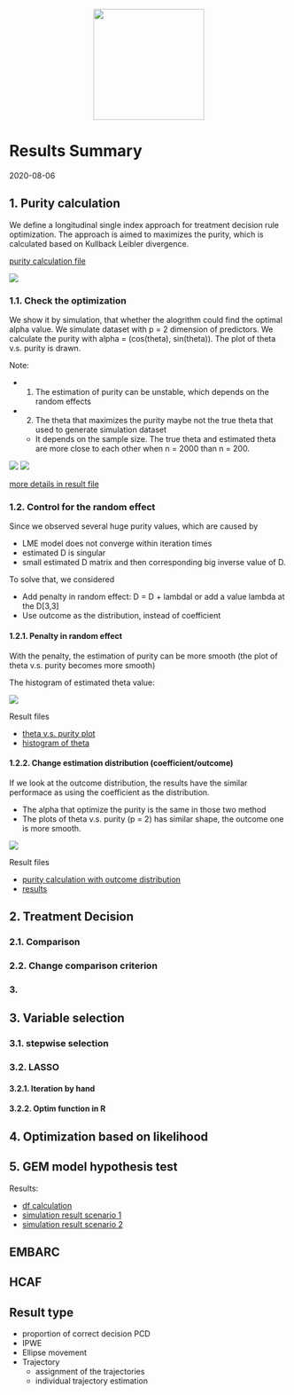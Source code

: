 <p align="center">
  <img width="200" height="200" src="https://github.com/sakuramomo1005/actionpoints/blob/master/FDA_aug20/Figures/fig3.png">
</p>

# Results Summary 

2020-08-06

## 1. Purity calculation 

We define a longitudinal single index approach for treatment decision rule optimization. The approach is aimed to maximizes the purity, which is calculated based on Kullback Leibler divergence.

[purity calculation file](https://github.com/sakuramomo1005/actionpoints/blob/master/FDA_aug20/Files/puritycalculation202008.pdf)

![](https://github.com/sakuramomo1005/actionpoints/blob/master/FDA_aug20/Figures/purity%20calculation.png)

### 1.1. Check the optimization 

We show it by simulation, that whether the alogrithm could find the optimal alpha value. We simulate dataset with p = 2 dimension of predictors. We calculate the purity with alpha = (cos(theta), sin(theta)). The plot of theta v.s. purity is drawn. 

Note: 

* 1. The estimation of purity can be unstable, which depends on the random effects 
* 2. The theta that maximizes the purity maybe not the true theta that used to generate simulation dataset
    + It depends on the sample size. The true theta and estimated theta are more close to each other when n = 2000 than n = 200. 
    
 ![](https://github.com/sakuramomo1005/actionpoints/blob/master/FDA_aug20/Figures/fig3.png) ![](https://github.com/sakuramomo1005/actionpoints/blob/master/FDA_aug20/Figures/fig4.png)


[more details in result file](https://github.com/sakuramomo1005/actionpoints/blob/master/FDA_aug20/Files/purityvslikelihood0711.pdf) 

### 1.2. Control for the random effect

Since we observed several huge purity values, which are caused by 

* LME model does not converge within iteration times
* estimated D is singular
* small estimated D matrix and then corresponding big inverse value of D. 

To solve that, we considered

* Add penalty in random effect: D = D + lambdaI or add a value lambda at the D[3,3]
* Use outcome as the distribution, instead of coefficient


#### 1.2.1. Penalty in random effect 

With the penalty, the estimation of purity can be more smooth (the plot of theta v.s. purity becomes more smooth)

The histogram of estimated theta value: 

![](https://github.com/sakuramomo1005/actionpoints/blob/master/FDA_aug20/Figures/fig5.png)

Result files

* [theta v.s. purity plot](https://github.com/sakuramomo1005/actionpoints/blob/master/FDA_aug20/Files/add_identy_matrix.pdf)
* [histogram of theta](https://github.com/sakuramomo1005/actionpoints/blob/master/FDA_aug20/Files/plot_with_penalty_on_the_covariance_matrix_debug.pdf)

#### 1.2.2. Change estimation distribution (coefficient/outcome)

If we look at the outcome distribution, the results have the similar performace as using the coefficient as the distribution. 

* The alpha that optimize the purity is the same in those two method
* The plots of theta v.s. purity (p = 2) has similar shape, the outcome one is more smooth. 

![](https://github.com/sakuramomo1005/actionpoints/blob/master/FDA_aug20/Figures/fig6.png)

Result files 

* [purity calculation with outcome distribution](https://github.com/sakuramomo1005/actionpoints/blob/master/FDA_aug20/Files/notes_change_distributions.pdf)
* [results](https://github.com/sakuramomo1005/actionpoints/blob/master/FDA_aug20/Files/change_distribution_20200118.pdf)


## 2. Treatment Decision 

### 2.1. Comparison

### 2.2. Change comparison criterion

### 3. 




## 3. Variable selection 

### 3.1. stepwise selection 

### 3.2. LASSO

#### 3.2.1. Iteration by hand

#### 3.2.2. Optim function in R

## 4. Optimization based on likelihood 

## 5. GEM model hypothesis test 


Results: 

* [df calculation](https://github.com/sakuramomo1005/actionpoints/blob/master/FDA_aug20/Files/likelihood%20ratio%20test%20setting%2020200721.pdf)
* [simulation result scenario 1](https://github.com/sakuramomo1005/actionpoints/blob/master/FDA_aug20/Files/results20200728.pdf)
* [simulation result scenario 2](https://github.com/sakuramomo1005/actionpoints/blob/master/FDA_aug20/Files/results20200728-2.pdf)




## EMBARC

## HCAF

## Result type 

* proportion of correct decision PCD
* IPWE
* Ellipse movement 
* Trajectory 
   + assignment of the trajectories
   + individual trajectory estimation
 
